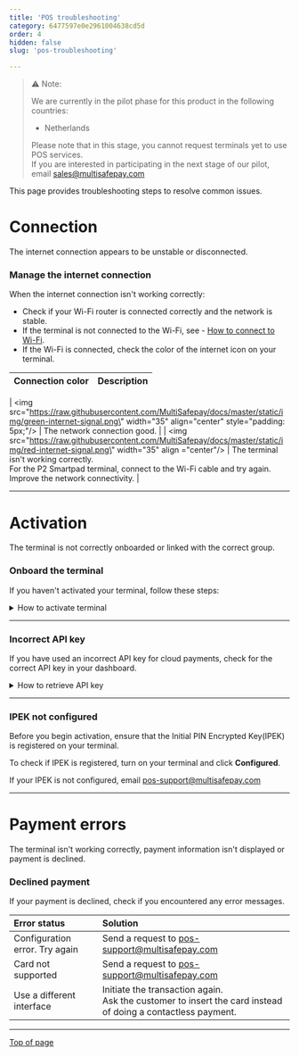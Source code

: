 ```yaml
---
title: 'POS troubleshooting'
category: 6477597e0e2961004638cd5d
order: 4
hidden: false
slug: 'pos-troubleshooting'

---
```


> ⚠️ Note:
> 
> We are currently in the pilot phase for this product in the following countries:
> 
> - Netherlands
> 
> Please note that in this stage, you cannot request terminals yet to use POS services.  
> If you are interested in participating in the next stage of our pilot, email <sales@multisafepay.com>

This page provides troubleshooting steps to resolve common issues.

# Connection

 The internet connection appears to be unstable or disconnected.

### Manage the internet connection

When the internet connection isn't working correctly: 

- Check if your Wi-Fi router is connected correctly and the network is stable.
- If the terminal is not connected to the Wi-Fi, see - [How to connect to Wi-Fi](/manage-my-account#how-to-connect-to-wi-fi).
- If the Wi-Fi is connected, check the color of the internet icon on your terminal.


| Connection color               | Description |
| :---------------------------| :-------------- |
|
<img src=\"https://raw.githubusercontent.com/MultiSafepay/docs/master/static/img/green-internet-signal.png\" width=\"35\" align=\"center\" style=\"padding: 5px;\"/>  | The network connection good.   |
|  <img src=\"https://raw.githubusercontent.com/MultiSafepay/docs/master/static/img/red-internet-signal.png\" width=\"35\" align =\"center\"/>  | The terminal isn't working correctly. <br> For the P2 Smartpad terminal, connect to the Wi-Fi cable and try again. <br>Improve the network connectivity.    |
 
---

# Activation

The terminal is not correctly onboarded or linked with the correct group.

### Onboard the terminal

If you haven't activated your terminal, follow these steps: 

<details id="activate-terminal">
<summary>How to activate terminal</summary>

<br>

- [Traditional (CTAP) terminal](doc:traditional-ctap-terminal)
- [SmartPOS activation](doc:smartpos-activation)

If your SmartPOS terminal isn't onboarded correctly, send a request to [pos-support@multisafepay.com](mailto:pos-support@multisafepay.com)

</details>

***

### Incorrect API key

If you have used an incorrect API key for cloud payments, check for the correct API key in your dashboard. 

<details id="transactions">
<summary> How to retrieve API key</summary>

1. Sign in to your MultiSafepay dashboard.
2. Go to **Devices** > **Terminals**, and then click **Manage groups**.
3. In the **Manage groups** dialog, hover over the key icon.

</details>

***

### IPEK not configured

Before you begin activation, ensure that the Initial PIN Encrypted Key(IPEK) is registered on your terminal.

To check if IPEK is registered, turn on your terminal and click **Configured**.

If your IPEK is not configured, email [pos-support@multisafepay.com](mailto:pos-support@multisafepay.com)

***

# Payment errors

The terminal isn't working correctly, payment information isn't displayed or payment is declined.

### Declined payment

If your payment is declined, check if you encountered any error messages.

| Error status | Solution |
| :---         | :---     |
| Configuration error. Try again | Send a request to [pos-support@multisafepay.com](mailto:pos-support@multisafepay.com) |
| Card not supported | Send a request to [pos-support@multisafepay.com](mailto:pos-support@multisafepay.com) |
| Use a different interface | Initiate the transaction again. <br>  Ask the customer to insert the card instead of doing a contactless payment. |

***

[Top of page](#)